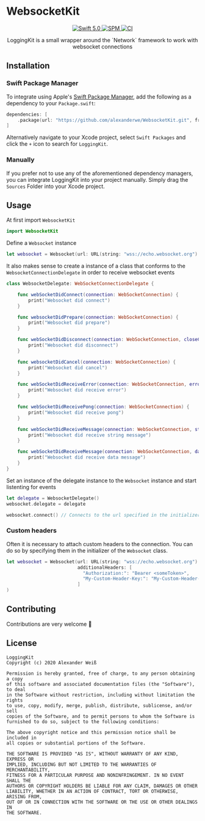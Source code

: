 # WebsocketKit

<p align="center">
   <a href="https://developer.apple.com/swift/">
      <img src="https://img.shields.io/badge/Swift-5.0-orange.svg?style=flat" alt="Swift 5.0">
   </a>
   <a href="https://github.com/apple/swift-package-manager">
      <img src="https://img.shields.io/badge/Swift%20Package%20Manager-compatible-brightgreen.svg" alt="SPM">
   </a>

   <a href="https://github.com/alexanderwe/LoggingKit">
      <img src="https://github.com/alexanderwe/WebsocketKit/workflows/CI/badge.svg" alt="CI">
   </a>   
</p>

<p align="center">
LoggingKit is a small wrapper around the `Network` framework to work with websocket connections
</p>

## Installation

### Swift Package Manager

To integrate using Apple's [Swift Package Manager](https://swift.org/package-manager/), add the following as a dependency to your `Package.swift`:

```swift
dependencies: [
    .package(url: "https://github.com/alexanderwe/WebsocketKit.git", from: "1.0.0")
]
```

Alternatively navigate to your Xcode project, select `Swift Packages` and click the `+` icon to search for `LoggingKit`.

### Manually

If you prefer not to use any of the aforementioned dependency managers, you can integrate LoggingKit into your project manually. Simply drag the `Sources` Folder into your Xcode project.

## Usage

At first import `WebsocketKit`

```swift
import WebsocketKit
```

Define a `Websocket` instance

```swift
let websocket = Websocket(url: URL(string: "wss://echo.websocket.org")!)
```

It also makes sense to create a instance of a class that conforms to the `WebsocketConnectionDelegate` in order to receive websocket events

```swift
class WebsocketDelegate: WebSocketConnectionDelegate {

    func webSocketDidConnect(connection: WebSocketConnection) {
        print("Websocket did connect")
    }

    func websocketDidPrepare(connection: WebSocketConnection) {
        print("Websocket did prepare")
    }

    func webSocketDidDisconnect(connection: WebSocketConnection, closeCode: NWProtocolWebSocket.CloseCode, reason: Data?) {
        print("Websocket did disconnect")
    }

    func websocketDidCancel(connection: WebSocketConnection) {
        print("Websocket did cancel")
    }

    func webSocketDidReceiveError(connection: WebSocketConnection, error: Error) {
        print("Websocket did receive error")
    }

    func webSocketDidReceivePong(connection: WebSocketConnection) {
        print("Websocket did receive pong")
    }

    func webSocketDidReceiveMessage(connection: WebSocketConnection, string: String) {
        print("Websocket did receive string message")
    }

    func webSocketDidReceiveMessage(connection: WebSocketConnection, data: Data) {
        print("Websocket did receive data message")
    }
}
```

Set an instance of the delegate instance to the `Websocket` instance and start listenting for events

```swift
let delegate = WebsocketDelegate()
websocket.delegate = delegate

websocket.connect() // Connects to the url specified in the initializer and listens for messages
```

### Custom headers

Often it is necessary to attach custom headers to the connection. You can do so by specifying them in the initializer of the `Websocket` class.

```swift
let websocket = Websocket(url: URL(string: "wss://echo.websocket.org")!,
                          additionalHeaders: [
                            "Authorization:": "Bearer <someToken>",
                            "My-Custom-Header-Key:": "My-Custom-Header-Value"
                          ]
)
```

## Contributing

Contributions are very welcome 🙌

## License

```
LoggingKit
Copyright (c) 2020 Alexander Weiß

Permission is hereby granted, free of charge, to any person obtaining a copy
of this software and associated documentation files (the "Software"), to deal
in the Software without restriction, including without limitation the rights
to use, copy, modify, merge, publish, distribute, sublicense, and/or sell
copies of the Software, and to permit persons to whom the Software is
furnished to do so, subject to the following conditions:

The above copyright notice and this permission notice shall be included in
all copies or substantial portions of the Software.

THE SOFTWARE IS PROVIDED "AS IS", WITHOUT WARRANTY OF ANY KIND, EXPRESS OR
IMPLIED, INCLUDING BUT NOT LIMITED TO THE WARRANTIES OF MERCHANTABILITY,
FITNESS FOR A PARTICULAR PURPOSE AND NONINFRINGEMENT. IN NO EVENT SHALL THE
AUTHORS OR COPYRIGHT HOLDERS BE LIABLE FOR ANY CLAIM, DAMAGES OR OTHER
LIABILITY, WHETHER IN AN ACTION OF CONTRACT, TORT OR OTHERWISE, ARISING FROM,
OUT OF OR IN CONNECTION WITH THE SOFTWARE OR THE USE OR OTHER DEALINGS IN
THE SOFTWARE.
```
